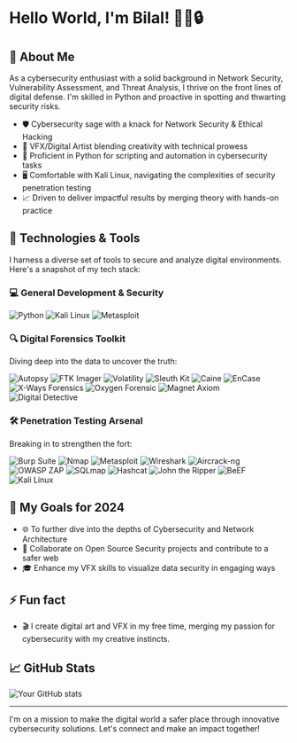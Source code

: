 # Hello World, I'm Bilal! 👨‍💻🔒

## 👤 About Me
As a cybersecurity enthusiast with a solid background in Network Security, Vulnerability Assessment, and Threat Analysis, I thrive on the front lines of digital defense. I'm skilled in Python and proactive in spotting and thwarting security risks.

- 🛡️ Cybersecurity sage with a knack for Network Security & Ethical Hacking
- 🎨 VFX/Digital Artist blending creativity with technical prowess
- 🐍 Proficient in Python for scripting and automation in cybersecurity tasks
- 🖥️ Comfortable with Kali Linux, navigating the complexities of security penetration testing
- 📈 Driven to deliver impactful results by merging theory with hands-on practice

## 🔧 Technologies & Tools
I harness a diverse set of tools to secure and analyze digital environments. Here's a snapshot of my tech stack:

### 💻 General Development & Security
![Python](https://img.shields.io/badge/-Python-3776AB?style=for-the-badge&logo=python&logoColor=white)
![Kali Linux](https://img.shields.io/badge/-Kali%20Linux-557C94?style=for-the-badge&logo=kali-linux&logoColor=white)
![Metasploit](https://img.shields.io/badge/-Metasploit-FFD700?style=for-the-badge&logo=metasploit&logoColor=black)

### 🔍 Digital Forensics Toolkit
Diving deep into the data to uncover the truth:

![Autopsy](https://img.shields.io/badge/-Autopsy-000000?style=for-the-badge&logo=autopsy&logoColor=white)
![FTK Imager](https://img.shields.io/badge/-FTK%20Imager-007ACC?style=for-the-badge&logo=accessdata&logoColor=white)
![Volatility](https://img.shields.io/badge/-Volatility-68217A?style=for-the-badge&logo=volatility&logoColor=white)
![Sleuth Kit](https://img.shields.io/badge/-Sleuth%20Kit-008080?style=for-the-badge&logo=thesleuthkit&logoColor=white)
![Caine](https://img.shields.io/badge/-Caine-3B5998?style=for-the-badge&logo=caine&logoColor=white)
![EnCase](https://img.shields.io/badge/-EnCase-FF8C00?style=for-the-badge&logo=encase&logoColor=white)
![X-Ways Forensics](https://img.shields.io/badge/-X--Ways%20Forensics-007ACC?style=for-the-badge&logo=x-ways&logoColor=white)
![Oxygen Forensic](https://img.shields.io/badge/-Oxygen%20Forensic-FF4500?style=for-the-badge&logo=oxygen-forensic&logoColor=white)
![Magnet Axiom](https://img.shields.io/badge/-Magnet%20Axiom-004D40?style=for-the-badge&logo=magnet-axiom&logoColor=white)
![Digital Detective](https://img.shields.io/badge/-Digital%20Detective-008000?style=for-the-badge&logo=digital-detective&logoColor=white)

### 🛠 Penetration Testing Arsenal
Breaking in to strengthen the fort:

![Burp Suite](https://img.shields.io/badge/-Burp%20Suite-1F8ACB?style=for-the-badge&logo=burp-suite&logoColor=white)
![Nmap](https://img.shields.io/badge/-Nmap-000000?style=for-the-badge&logo=nmap&logoColor=white)
![Metasploit](https://img.shields.io/badge/-Metasploit-FFD700?style=for-the-badge&logo=metasploit&logoColor=black)
![Wireshark](https://img.shields.io/badge/-Wireshark-1679A7?style=for-the-badge&logo=wireshark&logoColor=white)
![Aircrack-ng](https://img.shields.io/badge/-Aircrack--ng-009CDE?style=for-the-badge&logo=aircrack-ng&logoColor=white)
![OWASP ZAP](https://img.shields.io/badge/-OWASP%20ZAP-48A842?style=for-the-badge&logo=owasp-zap&logoColor=white)
![SQLmap](https://img.shields.io/badge/-SQLmap-336791?style=for-the-badge&logo=sqlmap&logoColor=white)
![Hashcat](https://img.shields.io/badge/-Hashcat-20B2AA?style=for-the-badge&logo=hashcat&logoColor=white)
![John the Ripper](https://img.shields.io/badge/-John%20the%20Ripper-000000?style=for-the-badge&logo=john-the-ripper&logoColor=white)
![BeEF](https://img.shields.io/badge/-BeEF-600000?style=for-the-badge&logo=beef&logoColor=white)
![Kali Linux](https://img.shields.io/badge/-Kali%20Linux-557C94?style=for-the-badge&logo=kali-linux&logoColor=white)


## 🎯 My Goals for 2024
- 🌐 To further dive into the depths of Cybersecurity and Network Architecture
- 🤝 Collaborate on Open Source Security projects and contribute to a safer web
- 🎓 Enhance my VFX skills to visualize data security in engaging ways

## ⚡ Fun fact
- 🎬 I create digital art and VFX in my free time, merging my passion for cybersecurity with my creative instincts.

## 📈 GitHub Stats

![Your GitHub stats](https://github-readme-stats.vercel.app/api?username=blvk3at&show_icons=true&theme=radical)

---

I'm on a mission to make the digital world a safer place through innovative cybersecurity solutions. Let's connect and make an impact together!

